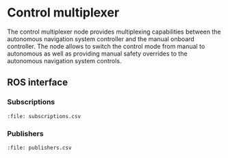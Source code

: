 # Control multiplexer

The control multiplexer node provides multiplexing capabilities between the
autonomous navigation system controller and the manual onboard controller. The
node allows to switch the control mode from manual to autonomous as well as
providing manual safety overrides to the autonomous navigation system controls.

## ROS interface

### Subscriptions

```{csv-table} Subscriptions
:file: subscriptions.csv
```

### Publishers

```{csv-table} Publishers
:file: publishers.csv
```